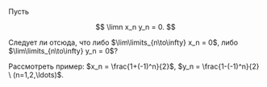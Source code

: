 Пусть

$$ \limn x_n y_n = 0. $$

Следует ли отсюда, что либо $\lim\limits_{n\to\infty} x_n = 0$, либо $\lim\limits_{n\to\infty} y_n = 0$?

Рассмотреть пример: $x_n = \frac{1+(-1)^n}{2}$, $y_n = \frac{1-(-1)^n}{2} \ (n=1,2,\ldots)$.